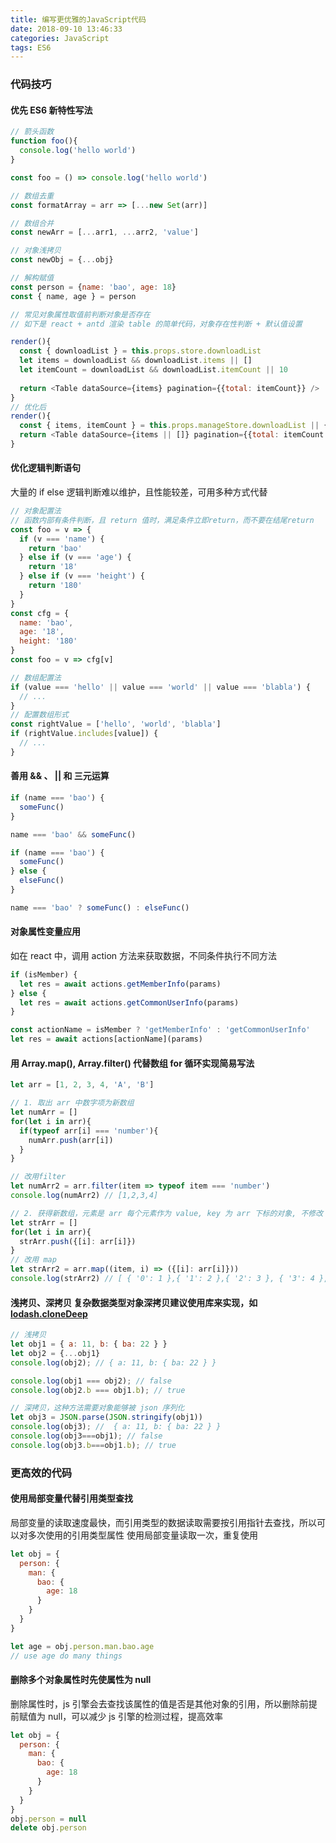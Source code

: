 ```yaml
---
title: 编写更优雅的JavaScript代码
date: 2018-09-10 13:46:33
categories: JavaScript
tags: ES6
---
```

### 代码技巧

#### 优先 ES6 新特性写法

```js
// 箭头函数
function foo(){
  console.log('hello world')
}

const foo = () => console.log('hello world')

// 数组去重
const formatArray = arr => [...new Set(arr)]

// 数组合并
const newArr = [...arr1, ...arr2, 'value']

// 对象浅拷贝
const newObj = {...obj}

// 解构赋值
const person = {name: 'bao', age: 18}
const { name, age } = person

// 常见对象属性取值前判断对象是否存在
// 如下是 react + antd 渲染 table 的简单代码，对象存在性判断 + 默认值设置

render(){
  const { downloadList } = this.props.store.downloadList
  let items = downloadList && downloadList.items || []
  let itemCount = downloadList && downloadList.itemCount || 10
  
  return <Table dataSource={items} pagination={{total: itemCount}} />
}
// 优化后
render(){
  const { items, itemCount } = this.props.manageStore.downloadList || {}
  return <Table dataSource={items || []} pagination={{total: itemCount || 10}}/>
}
```

<!--more-->

#### 优化逻辑判断语句

大量的 if else 逻辑判断难以维护，且性能较差，可用多种方式代替

```js
// 对象配置法
// 函数内部有条件判断，且 return 值时，满足条件立即return，而不要在结尾return
const foo = v => {
  if (v === 'name') {
    return 'bao'
  } else if (v === 'age') {
    return '18'
  } else if (v === 'height') {
    return '180'
  }
}
const cfg = {
  name: 'bao',
  age: '18',
  height: '180'
}
const foo = v => cfg[v]

// 数组配置法
if (value === 'hello' || value === 'world' || value === 'blabla') {
  // ...
}
// 配置数组形式
const rightValue = ['hello', 'world', 'blabla']
if (rightValue.includes[value]) {
  // ...
}
```

#### 善用 && 、 || 和 三元运算

```js
if (name === 'bao') {
  someFunc()
}

name === 'bao' && someFunc()

if (name === 'bao') {
  someFunc()
} else {
  elseFunc()
}

name === 'bao' ? someFunc() : elseFunc()
```

#### 对象属性变量应用

如在 react 中，调用 action 方法来获取数据，不同条件执行不同方法

```js
if (isMember) {
  let res = await actions.getMemberInfo(params)
} else {
  let res = await actions.getCommonUserInfo(params)
}

const actionName = isMember ? 'getMemberInfo' : 'getCommonUserInfo'
let res = await actions[actionName](params)
```

#### 用 Array.map(), Array.filter() 代替数组 for 循环实现简易写法

```js
let arr = [1, 2, 3, 4, 'A', 'B']

// 1. 取出 arr 中数字项为新数组
let numArr = []
for(let i in arr){
  if(typeof arr[i] === 'number'){
    numArr.push(arr[i])
  }
}

// 改用filter
let numArr2 = arr.filter(item => typeof item === 'number')
console.log(numArr2) // [1,2,3,4]

// 2. 获得新数组，元素是 arr 每个元素作为 value, key 为 arr 下标的对象, 不修改 arr
let strArr = []
for(let i in arr){
  strArr.push({[i]: arr[i]})
}
// 改用 map
let strArr2 = arr.map((item, i) => ({[i]: arr[i]}))
console.log(strArr2) // [ { '0': 1 },{ '1': 2 },{ '2': 3 }, { '3': 4 }, { '4': 'A' }, { '5': 'B' } ]
```

#### 浅拷贝、深拷贝 复杂数据类型对象深拷贝建议使用库来实现，如 [lodash.cloneDeep](http://lodash.think2011.net/cloneDeep)

```js
// 浅拷贝
let obj1 = { a: 11, b: { ba: 22 } }
let obj2 = {...obj1}
console.log(obj2); // ​​​​​{ a: 11, b: { ba: 22 } }​​​​​

console.log(obj1 === obj2); // false
console.log(obj2.b === obj1.b); // true

// 深拷贝，这种方法需要对象能够被 json 序列化
let obj3 = JSON.parse(JSON.stringify(obj1))
console.log(obj3); //  ​​​​​{ a: 11, b: { ba: 22 } }​​​​​
console.log(obj3===obj1); // false
console.log(obj3.b===obj1.b); // true
```

### 更高效的代码

#### 使用局部变量代替引用类型查找

局部变量的读取速度最快，而引用类型的数据读取需要按引用指针去查找，所以可以对多次使用的引用类型属性 使用局部变量读取一次，重复使用

```js
let obj = {
  person: {
    man: {
      bao: {
        age: 18
      }
    }
  }
}

let age = obj.person.man.bao.age
// use age do many things
```

#### 删除多个对象属性时先使属性为 null

删除属性时，js 引擎会去查找该属性的值是否是其他对象的引用，所以删除前提前赋值为 null，可以减少 js 引擎的检测过程，提高效率

```js
let obj = {
  person: {
    man: {
      bao: {
        age: 18
      }
    }
  }
}
obj.person = null
delete obj.person
```
